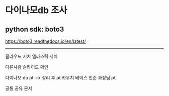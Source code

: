 # 다이나모db 조사
## python sdk: boto3
https://boto3.readthedocs.io/en/latest/

---------------------


클라우드 서치
엘라스틱 서치

다른사람 슬라이드 확인

다이나모 db pt --> 정리 후 pt
카우치 베이스 민준 과장님 pt


공통 공유 문서

